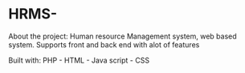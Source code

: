 # HRMS-
About the project:
Human resource Management system, web based system.
Supports front and back end with alot of features

Built with:
PHP - HTML - Java script - CSS 
